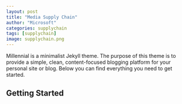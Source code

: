 ```yaml
---
layout: post
title: "Media Supply Chain"
author: "Microsoft"
categories: supplychain
tags: [supplychain]
image: supplychain.png
---
```


Millennial is a minimalist Jekyll theme. The purpose of this theme is to provide a simple, clean, content-focused blogging platform for your personal site or blog. Below you can find everything you need to get started.

## Getting Started